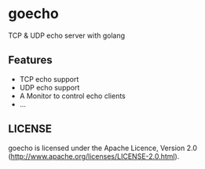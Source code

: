 goecho
======

TCP &amp; UDP echo server with golang


## Features

* TCP echo support
* UDP echo support
* A Monitor to control echo clients
* ...

## LICENSE

goecho is licensed under the Apache Licence, Version 2.0
(http://www.apache.org/licenses/LICENSE-2.0.html).
